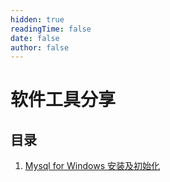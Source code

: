 ```yaml
---
hidden: true
readingTime: false
date: false
author: false
---
```


# 软件工具分享

## 目录


1. [Mysql for Windows 安装及初始化](./mysql-for-win-install.md)


